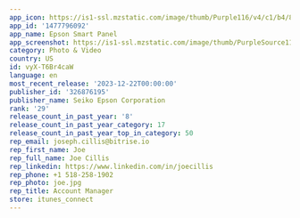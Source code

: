 ```yaml
---
app_icon: https://is1-ssl.mzstatic.com/image/thumb/Purple116/v4/c1/b4/8b/c1b48b66-fcd6-4dbb-699c-cf8d7a690195/AppIcon-1x_U007emarketing-0-4-0-85-220.png/1024x1024bb.png
app_id: '1477796092'
app_name: Epson Smart Panel
app_screenshot: https://is1-ssl.mzstatic.com/image/thumb/PurpleSource116/v4/75/d6/51/75d6511e-2c7d-0442-71fb-379aba88cc20/4051d873-46fc-4c46-8e0d-49144c11de65_0_APP_IPHONE_65_0.png/1242x2688bb.png
category: Photo & Video
country: US
id: vyX-T6Br4caW
language: en
most_recent_release: '2023-12-22T00:00:00'
publisher_id: '326876195'
publisher_name: Seiko Epson Corporation
rank: '29'
release_count_in_past_year: '8'
release_count_in_past_year_category: 17
release_count_in_past_year_top_in_category: 50
rep_email: joseph.cillis@bitrise.io
rep_first_name: Joe
rep_full_name: Joe Cillis
rep_linkedin: https://www.linkedin.com/in/joecillis
rep_phone: +1 518-258-1902
rep_photo: joe.jpg
rep_title: Account Manager
store: itunes_connect
---
```

